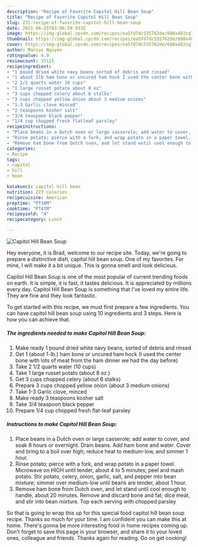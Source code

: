 ```yaml
---
description: "Recipe of Favorite Capitol Hill Bean Soup"
title: "Recipe of Favorite Capitol Hill Bean Soup"
slug: 231-recipe-of-favorite-capitol-hill-bean-soup
date: 2021-06-25T03:06:50.933Z
image: https://img-global.cpcdn.com/recipes/ea5fd7dc535762de/680x482cq70/capitol-hill-bean-soup-recipe-main-photo.jpg
thumbnail: https://img-global.cpcdn.com/recipes/ea5fd7dc535762de/680x482cq70/capitol-hill-bean-soup-recipe-main-photo.jpg
cover: https://img-global.cpcdn.com/recipes/ea5fd7dc535762de/680x482cq70/capitol-hill-bean-soup-recipe-main-photo.jpg
author: Marcus Nguyen
ratingvalue: 4.9
reviewcount: 35115
recipeingredient:
- "1 pound dried white navy beans sorted of debris and rinsed"
- "1 about 1lb ham bone or uncured ham hock I used the center bone with lots of meat from the ham dinner we had the day before"
- "2 1/2 quarts water 10 cups"
- "1 large russet potato about 8 oz"
- "3 cups chopped celery about 6 stalks"
- "3 cups chopped yellow onion about 3 medium onions"
- "1-3 Garlic clove minced"
- "3 teaspoons kosher salt"
- "3/4 teaspoon black pepper"
- "1/4 cup chopped fresh flatleaf parsley"
recipeinstructions:
- "Place beans in a Dutch oven or large casserole; add water to cover, and soak 8 hours or overnight. Drain beans. Add ham bone and water. Cover and bring to a boil over high; reduce heat to medium-low, and simmer 1 hour."
- "Rinse potato; pierce with a fork, and wrap potato in a paper towel. Microwave on HIGH until tender, about 4 to 5 minutes; peel and mash potato. Stir potato, celery, onion, garlic, salt, and pepper into bean mixture; simmer over medium-low until beans are tender, about 1 hour."
- "Remove ham bone from Dutch oven, and let stand until cool enough to handle, about 20 minutes. Remove and discard bone and fat; dice meat, and stir into bean mixture. Top each serving with chopped parsley"
categories:
- Recipe
tags:
- capitol
- hill
- bean

katakunci: capitol hill bean 
nutrition: 273 calories
recipecuisine: American
preptime: "PT38M"
cooktime: "PT47M"
recipeyield: "4"
recipecategory: Lunch

---
```



![Capitol Hill Bean Soup](https://img-global.cpcdn.com/recipes/ea5fd7dc535762de/680x482cq70/capitol-hill-bean-soup-recipe-main-photo.jpg)

Hey everyone, it is Brad, welcome to our recipe site. Today, we're going to prepare a distinctive dish, capitol hill bean soup. One of my favorites. For mine, I will make it a bit unique. This is gonna smell and look delicious.

Capitol Hill Bean Soup is one of the most popular of current trending foods on earth. It is simple, it is fast, it tastes delicious. It is appreciated by millions every day. Capitol Hill Bean Soup is something that I've loved my entire life. They are fine and they look fantastic.




To get started with this recipe, we must first prepare a few ingredients. You can have capitol hill bean soup using 10 ingredients and 3 steps. Here is how you can achieve that.

<!--inarticleads1-->

##### The ingredients needed to make Capitol Hill Bean Soup:

1. Make ready 1 pound dried white navy beans, sorted of debris and rinsed
1. Get 1 (about 1-lb.) ham bone or uncured ham hock (I used the center bone with lots of meat from the ham dinner we had the day before)
1. Take 2 1/2 quarts water (10 cups)
1. Take 1 large russet potato (about 8 oz.)
1. Get 3 cups chopped celery (about 6 stalks)
1. Prepare 3 cups chopped yellow onion (about 3 medium onions)
1. Take 1-3 Garlic clove, minced
1. Make ready 3 teaspoons kosher salt
1. Take 3/4 teaspoon black pepper
1. Prepare 1/4 cup chopped fresh flat-leaf parsley




<!--inarticleads2-->

##### Instructions to make Capitol Hill Bean Soup:

1. Place beans in a Dutch oven or large casserole; add water to cover, and soak 8 hours or overnight. Drain beans. Add ham bone and water. Cover and bring to a boil over high; reduce heat to medium-low, and simmer 1 hour.
1. Rinse potato; pierce with a fork, and wrap potato in a paper towel. Microwave on HIGH until tender, about 4 to 5 minutes; peel and mash potato. Stir potato, celery, onion, garlic, salt, and pepper into bean mixture; simmer over medium-low until beans are tender, about 1 hour.
1. Remove ham bone from Dutch oven, and let stand until cool enough to handle, about 20 minutes. Remove and discard bone and fat; dice meat, and stir into bean mixture. Top each serving with chopped parsley




So that is going to wrap this up for this special food capitol hill bean soup recipe. Thanks so much for your time. I am confident you can make this at home. There's gonna be more interesting food in home recipes coming up. Don't forget to save this page in your browser, and share it to your loved ones, colleague and friends. Thanks again for reading. Go on get cooking!
